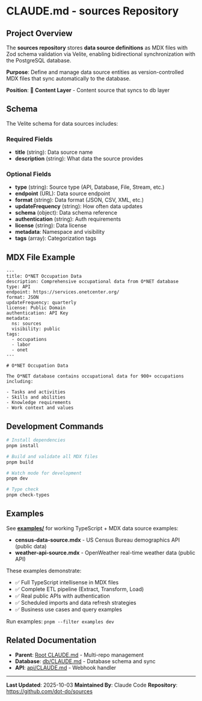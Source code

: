 # CLAUDE.md - sources Repository

## Project Overview

The **sources repository** stores **data source definitions** as MDX files with Zod schema validation via Velite, enabling bidirectional synchronization with the PostgreSQL database.

**Purpose**: Define and manage data source entities as version-controlled MDX files that sync automatically to the database.

**Position**: 📝 **Content Layer** - Content source that syncs to db layer

## Schema

The Velite schema for data sources includes:

### Required Fields
- **title** (string): Data source name
- **description** (string): What data the source provides

### Optional Fields
- **type** (string): Source type (API, Database, File, Stream, etc.)
- **endpoint** (URL): Data source endpoint
- **format** (string): Data format (JSON, CSV, XML, etc.)
- **updateFrequency** (string): How often data updates
- **schema** (object): Data schema reference
- **authentication** (string): Auth requirements
- **license** (string): Data license
- **metadata**: Namespace and visibility
- **tags** (array): Categorization tags

## MDX File Example

```mdx
---
title: O*NET Occupation Data
description: Comprehensive occupational data from O*NET database
type: API
endpoint: https://services.onetcenter.org/
format: JSON
updateFrequency: quarterly
license: Public Domain
authentication: API Key
metadata:
  ns: sources
  visibility: public
tags:
  - occupations
  - labor
  - onet
---

# O*NET Occupation Data

The O*NET database contains occupational data for 900+ occupations including:

- Tasks and activities
- Skills and abilities
- Knowledge requirements
- Work context and values
```

## Development Commands

```bash
# Install dependencies
pnpm install

# Build and validate all MDX files
pnpm build

# Watch mode for development
pnpm dev

# Type check
pnpm check-types
```

## Examples

See **[examples/](../examples/)** for working TypeScript + MDX data source examples:

- **census-data-source.mdx** - US Census Bureau demographics API (public data)
- **weather-api-source.mdx** - OpenWeather real-time weather data (public API)

These examples demonstrate:
- ✅ Full TypeScript intellisense in MDX files
- ✅ Complete ETL pipeline (Extract, Transform, Load)
- ✅ Real public APIs with authentication
- ✅ Scheduled imports and data refresh strategies
- ✅ Business use cases and query examples

Run examples: `pnpm --filter examples dev`

## Related Documentation

- **Parent**: [Root CLAUDE.md](../CLAUDE.md) - Multi-repo management
- **Database**: [db/CLAUDE.md](../db/CLAUDE.md) - Database schema and sync
- **API**: [api/CLAUDE.md](../api/CLAUDE.md) - Webhook handler

---

**Last Updated**: 2025-10-03
**Maintained By**: Claude Code
**Repository**: https://github.com/dot-do/sources
